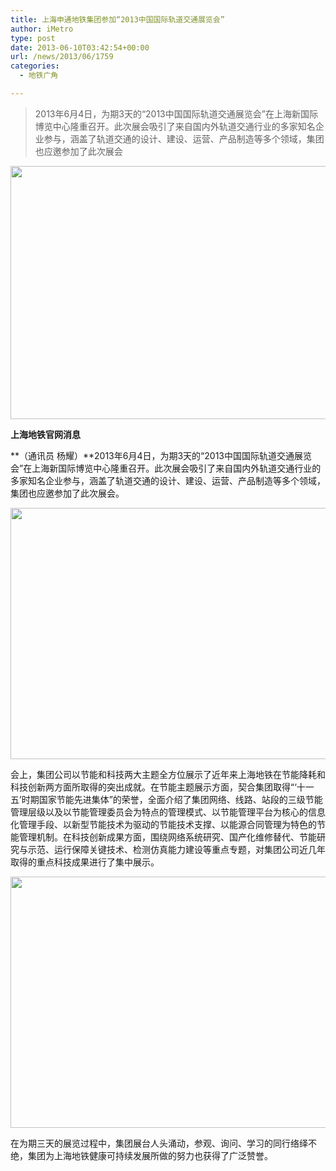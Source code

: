 ```yaml
---
title: 上海申通地铁集团参加“2013中国国际轨道交通展览会”
author: iMetro
type: post
date: 2013-06-10T03:42:54+00:00
url: /news/2013/06/1759
categories:
  - 地铁广角

---
```

> 2013年6月4日，为期3天的“2013中国国际轨道交通展览会”在上海新国际博览中心隆重召开。此次展会吸引了来自国内外轨道交通行业的多家知名企业参与，涵盖了轨道交通的设计、建设、运营、产品制造等多个领域，集团也应邀参加了此次展会

**<img src="http://shmetro.com/node49/201306/images/img113136_0.jpg" alt="" width="600" height="405" border="0" />**

**上海地铁官网消息**

**（通讯员 杨耀）**2013年6月4日，为期3天的“2013中国国际轨道交通展览会”在上海新国际博览中心隆重召开。此次展会吸引了来自国内外轨道交通行业的多家知名企业参与，涵盖了轨道交通的设计、建设、运营、产品制造等多个领域，集团也应邀参加了此次展会。

<img src="http://shmetro.com/node49/201306/images/img113136_1.jpg" alt="" width="600" height="402" border="0" /> 

会上，集团公司以节能和科技两大主题全方位展示了近年来上海地铁在节能降耗和科技创新两方面所取得的突出成就。在节能主题展示方面，契合集团取得“‘十一五’时期国家节能先进集体”的荣誉，全面介绍了集团网络、线路、站段的三级节能管理层级以及以节能管理委员会为特点的管理模式、以节能管理平台为核心的信息化管理手段、以新型节能技术为驱动的节能技术支撑、以能源合同管理为特色的节能管理机制。在科技创新成果方面，围绕网络系统研究、国产化维修替代、节能研究与示范、运行保障关键技术、检测仿真能力建设等重点专题，对集团公司近几年取得的重点科技成果进行了集中展示。

<img src="http://shmetro.com/node49/201306/images/img113136_2.jpg" alt="" width="600" height="402" border="0" /> 

在为期三天的展览过程中，集团展台人头涌动，参观、询问、学习的同行络绎不绝，集团为上海地铁健康可持续发展所做的努力也获得了广泛赞誉。